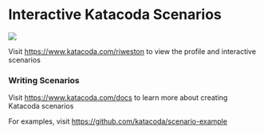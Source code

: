 # Interactive Katacoda Scenarios

[![](http://shields.katacoda.com/katacoda/riweston/count.svg)](https://www.katacoda.com/riweston "Get your profile on Katacoda.com")

Visit https://www.katacoda.com/riweston to view the profile and interactive scenarios

### Writing Scenarios
Visit https://www.katacoda.com/docs to learn more about creating Katacoda scenarios

For examples, visit https://github.com/katacoda/scenario-example
